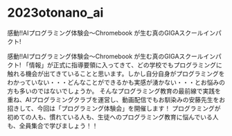 # 2023otonano_ai
感動!!AIプログラミング体験会～Chromebook が生む真のGIGAスクールインパクト!

感動!!AIプログラミング体験会～Chromebook が生む真のGIGAスクールインパクト!  「情報」が正式に指導要領に入ってきて、どの学校でもプログラミングに触れる機会が出てきていることと思います。しかし自分自身がプログラミングをわかっていない・・・どんなことができるかも実感が湧かない・・・とお悩みの方も多いのではないでしょうか。 そんなプログラミング教育の最前線で実践を重ね、AIプログラミングクラブを運営し、動画配信でもお馴染みの安藤先生をお招きして、今回は「プログラミング体験会」を開催します！ プログラミングが初めての人も、慣れている人も、生徒へのプログラミング教育に悩んでいる人も、全員集合で学びましょう！！
